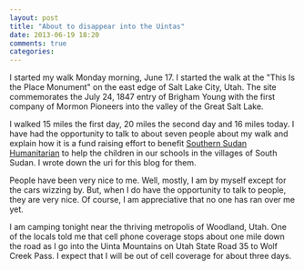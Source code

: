 ```yaml
---
layout: post
title: "About to disappear into the Uintas"
date: 2013-06-19 18:20
comments: true
categories: 
---
```

I started my walk Monday morning, June 17.  I started the walk at the "This Is the Place Monument" on the east edge of Salt Lake City, Utah.  The site commemorates the July 24, 1847 entry of Brigham Young with the first company of Mormon Pioneers into the valley of the Great Salt Lake.

I walked 15 miles the first day, 20 miles the second day and 16 miles today.  I have had the opportunity to talk to about seven people about my walk and explain how it is a fund raising effort to benefit [Southern Sudan Humanitarian](http://www.sudanhelp.org) to help the children in our schools in the villages of South Sudan.  I wrote down the uri for this blog for them.

People have been very nice to me.  Well, mostly, I am by myself except for the cars wizzing by.  But, when I do have the opportunity to talk to people, they are very nice.  Of course, I am appreciative that no one has ran over me yet.

I am camping tonight near the thriving metropolis of Woodland, Utah.  One of the locals told me that cell phone coverage stops about one mile down the road as I go into the Uinta Mountains on Utah State Road 35 to Wolf Creek Pass.  I expect that I will be out of cell coverage for about three days.